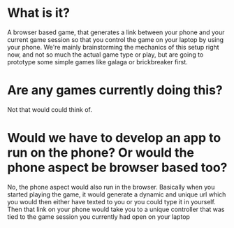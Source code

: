 # What is it?
A browser based game, that generates a link between your phone and your current game session so that you control the game on your laptop by using your phone. We're mainly brainstorming the mechanics of this setup right now, and not so much the actual game type or play, but are going to prototype some simple games like galaga or brickbreaker first.

# Are any games currently doing this? 
Not that would could think of. 

# Would we have to develop an app to run on the phone? Or would the phone aspect be browser based too?
No, the phone aspect would also run in the browser. Basically when you started playing the game, it would generate a dynamic and unique url which you would then either have texted to you or you could type it in yourself. Then that link on your phone would take you to a unique controller that was tied to the game session you currently had open on your laptop
